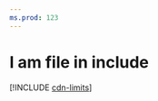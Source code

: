 ```yaml
---
ms.prod: 123
---
```


# I am file in include 

[!INCLUDE [cdn-limits](../includes/1-introduction.md)]
